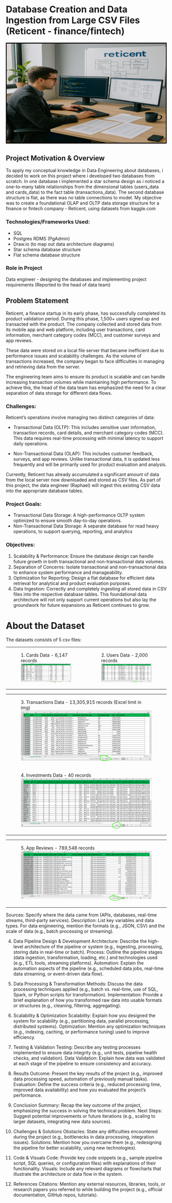 # Database Creation and Data Ingestion from Large CSV Files (Reticent - finance/fintech)
![project_banner](images/project_banner.png)

## Project Motivation & Overview
To apply my conceptual knowledge in Data Engineering about databases, i decided to work on this project where i developed two databases from scratch. In one database i implemented a star schema design as i noticed a one-to-many table relationships from the dimensional tables (users_data and cards_data) to the fact table (transactions_data). The second database structure is flat, as there was no table connections to model. My objective was to create a foundational OLAP and OLTP data storage structure for a finance or fintech company - Reticent, using datasets from kaggle.com 

### Technologies/Frameworks Used: 
* SQL
* Postgres RDMS (PgAdmin)
* Draw.io (to map out data architecture diagrams)
* Star schema database structure
* Flat schema database structure
  
### Role in Project
Data engineer - designing the databases and implementing project requirements (Reported to the head of data team)


## Problem Statement
Reticent, a finance startup in its early phase, has successfully completed its product validation period. During this phase, 1,500+ users signed up and transacted with the product. The company collected and stored data from its mobile app and web platform, including user transactions, card information, merchant category codes (MCC), and customer surveys and app reviews. 

These data were stored on a local file server that became inefficient due to performance issues and scalability challenges. As the volume of transactions increased, the company began to face difficulties in managing and retrieving data from the server.

The engineering team aims to ensure its product is scalable and can handle increasing transaction volumes while maintaining high performance. To achieve this, the head of the data team has emphasized the need for a clear separation of data storage for different data flows.

### Challenges:
Reticent’s operations involve managing two distinct categories of data:
* Transactional Data (OLTP): This includes sensitive user information, transaction records, card details, and merchant category codes (MCC). This data requires real-time processing with minimal latency to support daily operations.
  
* Non-Transactional Data (OLAP): This includes customer feedback, surveys, and app reviews. Unlike transactional data, it is updated less frequently and will be primarily used for product evaluation and analysis.

Currently, Reticent has already accumulated a significant amount of data from the local server now downloaded and stored as CSV files. As part of this project, the data engineer (Raphael) will ingest this existing CSV data into the appropriate database tables.

### Project Goals:
* Transactional Data Storage: A high-performance OLTP system optimized to ensure smooth day-to-day operations.
* Non-Transactional Data Storage: A separate database for read heavy operations, to support querying, reporting, and analytics

### Objectives:
1. Scalability & Performance: Ensure the database design can handle future growth in both transactional and non-transactional data volumes.
2. Separation of Concerns: Isolate transactional and non-transactional data to enhance system performance and manageability.
3. Optimization for Reporting: Design a flat database for efficient data retrieval for analytical and product evaluation purposes.
4. Data Ingestion: Correctly and completely ingesting all stored data in CSV files into the respective database tables.
This foundational data architecture will not only support current operations but also lay the groundwork for future expansions as Reticent continues to grow.


# About the Dataset
The datasets consists of 5 csv files:

<table>
  <tr>
    <td>
      <figure>
        <figcaption>1. Cards Data - 6,147 records</figcaption>
        <img src="https://github.com/Levinders/Database-Creation-and-Data-Ingestion-from-Large-CSV-Files-Reticent---finance-fintech-/raw/main/images/cards_data.png" width="100%"/>
      </figure>
    </td>
    <td>
      <figure>
        <figcaption>2. Users Data - 2,000 records</figcaption>
        <img src="https://github.com/Levinders/Database-Creation-and-Data-Ingestion-from-Large-CSV-Files-Reticent---finance-fintech-/raw/main/images/users_data.png" width="100%"/>
      </figure>
    </td>
  </tr>
  </table>

  <table>
  <tr>
    <td>
      <figure>
        <figcaption>3. Transactions Data - 13,305,915 records (Excel limit in img)</figcaption>
        <img src="https://github.com/Levinders/Database-Creation-and-Data-Ingestion-from-Large-CSV-Files-Reticent---finance-fintech-/raw/main/images/transactions_data.png" width="100%"/>
      </figure>
    </td>
</tr>
  <tr>
    <td>
      <figure>
        <figcaption>4. Investments Data - 40 records</figcaption>
        <img src="https://github.com/Levinders/Database-Creation-and-Data-Ingestion-from-Large-CSV-Files-Reticent---finance-fintech-/raw/main/images/investment_data.png" width="100%"/>
      </figure>
    </td>
  </tr>
  </table>

  <table>
  <tr>
    <td>
      <figure>
        <figcaption>5. App Reviews - 789,548 records</figcaption>
        <img src="https://github.com/Levinders/Database-Creation-and-Data-Ingestion-from-Large-CSV-Files-Reticent---finance-fintech-/raw/main/images/reviews.png" width="100%"/>
      </figure>
    </td>
    </tr>
</table>







Sources: Specify where the data came from (APIs, databases, real-time streams, third-party services).
Description: List key variables and data types. For data engineering, mention the formats (e.g., JSON, CSV) and the scale of data (e.g., batch processing or streaming).

4. Data Pipeline Design & Development
Architecture: Describe the high-level architecture of the pipeline or system (e.g., ingesting, processing, storing data in real-time or batch).
Process: Outline the pipeline stages (data ingestion, transformation, loading, etc.) and technologies used (e.g., ETL tools, streaming platforms).
Automation: Explain the automation aspects of the pipeline (e.g., scheduled data jobs, real-time data streaming, or event-driven data flow).

5. Data Processing & Transformation
Methods: Discuss the data processing techniques applied (e.g., batch vs. real-time, use of SQL, Spark, or Python scripts for transformation).
Implementation: Provide a brief explanation of how you transformed raw data into usable formats or structures (e.g., cleaning, filtering, aggregating).

6. Scalability & Optimization
Scalability: Explain how you designed the system for scalability (e.g., partitioning data, parallel processing, distributed systems).
Optimization: Mention any optimization techniques (e.g., indexing, caching, or performance tuning) used to improve efficiency.



7. Testing & Validation
Testing: Describe any testing processes implemented to ensure data integrity (e.g., unit tests, pipeline health checks, and validation).
Data Validation: Explain how data was validated at each stage of the pipeline to ensure consistency and accuracy.

8. Results
Outcome: Present the key results of the project (e.g., improved data processing speed, automation of previously manual tasks).
Evaluation: Define the success criteria (e.g., reduced processing time, improved data availability) and how you evaluated the project’s performance.

9. Conclusion
Summary: Recap the key outcome of the project, emphasizing the success in solving the technical problem.
Next Steps: Suggest potential improvements or future iterations (e.g., scaling to larger datasets, integrating new data sources).

10. Challenges & Solutions
Obstacles: State any difficulties encountered during the project (e.g., bottlenecks in data processing, integration issues).
Solutions: Mention how you overcame them (e.g., redesigning the pipeline for better scalability, using new technologies).

11. Code & Visuals
Code: Provide key code snippets (e.g., sample pipeline script, SQL queries, or configuration files) with explanations of their functionality.
Visuals: Include any relevant diagrams or flowcharts that illustrate the architecture or data flow in the system.

12. References
Citations: Mention any external resources, libraries, tools, or research papers you referred to while building the project (e.g., official documentation, GitHub repos, tutorials).

